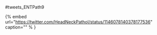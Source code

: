 #tweets_ENTPath9

{% embed url="https://twitter.com/HeadNeckPathol/status/1146078140378177536"  caption="" % }
